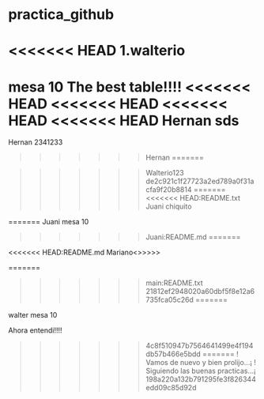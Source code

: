 

# practica_github
<<<<<<< HEAD
1.walterio
=======

mesa 10
The best table!!!!
<<<<<<< HEAD
<<<<<<< HEAD
<<<<<<< HEAD
<<<<<<< HEAD
Hernan sds
=======

Hernan 2341233

>>>>>>> Hernan
=======


>>>>>>> Walterio123
>>>>>>> de2c921c1f27723a2ed789a0f31acfa9f20b8814
=======
<<<<<<< HEAD:README.txt
Juani chiquito 

=======
Juani mesa 10 
>>>>>>> Juani:README.md
=======

<<<<<<< HEAD:README.md
Mariano<>>>>>

=======
>>>>>>> main:README.txt
>>>>>>> 21812ef2948020a60dbf5f8e12a6735fca05c26d
=======

walter mesa 10

Ahora entendi!!!!
>>>>>>> 4c8f510947b7564641499e4f194db57b466e5bdd
=======
! Vamos de nuevo y bien prolijo...¡
! Siguiendo las buenas practicas...¡
>>>>>>> 198a220a132b791295fe3f826344edd09c85d92d
